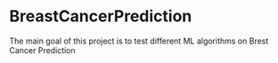 # BreastCancerPrediction
The main goal of this project is to test different ML algorithms on Brest Cancer Prediction
